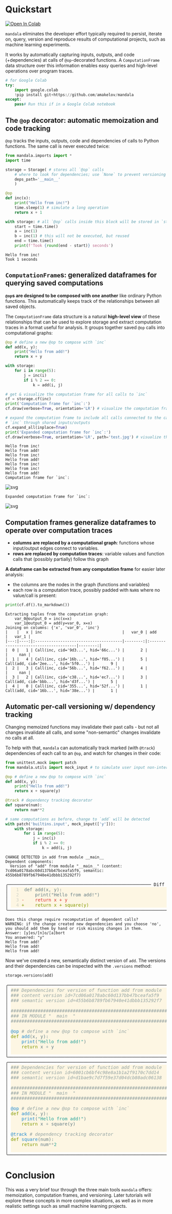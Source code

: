 # Quickstart
<a href="https://colab.research.google.com/github/amakelov/mandala/blob/master/docs_source/tutorials/01_hello.ipynb"> 
  <img src="https://colab.research.google.com/assets/colab-badge.svg" alt="Open In Colab"/> </a>

`mandala` eliminates the developer effort typically required to persist, iterate
on, query, version and reproduce results of computational projects, such as
machine learning experiments. 

It works by automatically capturing inputs, outputs, and code (+dependencies) at
calls of `@op`-decorated functions. A `ComputationFrame` data structure over
this information enables easy queries and high-level operations over program
traces.


```python
# for Google Colab
try:
    import google.colab
    !pip install git+https://github.com/amakelov/mandala
except:
    pass# Run this if in a Google Colab notebook
```

## The `@op` decorator: automatic memoization and code tracking
`@op` tracks the inputs, outputs, code and dependencies of calls to Python
functions. The same call is never executed twice:


```python
from mandala.imports import *
import time

storage = Storage( # stores all `@op` calls
    # where to look for dependencies; use `None` to prevent versioning altogether
    deps_path='__main__' 
    ) 

@op
def inc(x):
    print("Hello from inc!")
    time.sleep(1) # simulate a long operation
    return x + 1

with storage: # all `@op` calls inside this block will be stored in `storage`
    start = time.time()
    a = inc(1)
    b = inc(1) # this will not be executed, but reused
    end = time.time()
    print(f'Took {round(end - start)} seconds')
```

    Hello from inc!
    Took 1 seconds


## `ComputationFrame`s: generalized dataframes for querying saved computations
**`@op`s are designed to be composed with one another** like ordinary Python
functions. This automatically keeps track of the relationships between all saved
objects. 

The `ComputationFrame` data structure is a natural **high-level view** of these
relationships that can be used to explore storage and extract computation traces
in a format useful for analysis. It groups together saved `@op` calls into
computational graphs: 


```python
@op # define a new @op to compose with `inc`
def add(x, y):
    print("Hello from add!")
    return x + y

with storage:
    for i in range(5):
        j = inc(i)
        if i % 2 == 0:
            k = add(i, j)

# get & visualize the computation frame for all calls to `inc`
cf = storage.cf(inc) 
print('Computation frame for `inc`:')
cf.draw(verbose=True, orientation='LR') # visualize the computation frame

# expand the computation frame to include all calls connected to the calls of
# `inc` through shared inputs/outputs
cf.expand_all(inplace=True) 
print('Expanded computation frame for `inc`:')
cf.draw(verbose=True, orientation='LR', path='test.jpg') # visualize the computation frame
```

    Hello from inc!
    Hello from add!
    Hello from inc!
    Hello from add!
    Hello from inc!
    Hello from inc!
    Hello from add!
    Computation frame for `inc`:



    
![svg](01_hello_files/01_hello_5_1.svg)
    


    Expanded computation frame for `inc`:



    
![svg](01_hello_files/01_hello_5_3.svg)
    


## Computation frames generalize dataframes to operate over computation traces
- **columns are replaced by a computational graph**: functions whose input/output
edges connect to variables.
- **rows are replaced by computation traces**: variable values and function
calls that (possibly partially) follow this graph

**A dataframe can be extracted from any computation frame** for easier later
analysis:
- the columns are the nodes in the graph (functions and variables)
- each row is a computation trace, possibly padded with `NaN`s where no
value/call is present:


```python
print(cf.df().to_markdown())
```

    Extracting tuples from the computation graph:
        var_0@output_0 = inc(x=x)
        var_1@output_0 = add(y=var_0, x=x)
    Joining on columns: {'x', 'var_0', 'inc'}
    |    |   x | inc                                   |   var_0 | add                                   |   var_1 |
    |---:|----:|:--------------------------------------|--------:|:--------------------------------------|--------:|
    |  0 |   1 | Call(inc, cid='9d3...', hid='66c...') |       2 |                                       |     nan |
    |  1 |   4 | Call(inc, cid='16b...', hid='f05...') |       5 | Call(add, cid='2ee...', hid='5f0...') |       9 |
    |  2 |   3 | Call(inc, cid='56b...', hid='f62...') |       4 |                                       |     nan |
    |  3 |   2 | Call(inc, cid='c38...', hid='ec7...') |       3 | Call(add, cid='bbb...', hid='d3f...') |       5 |
    |  4 |   0 | Call(inc, cid='355...', hid='52f...') |       1 | Call(add, cid='16b...', hid='38e...') |       1 |


## Automatic per-call versioning w/ dependency tracking
Changing memoized functions may invalidate their past calls - but not all
changes invalidate all calls, and some "non-semantic" changes invalidate no
calls at all. 

To help with that, `mandala` can automatically track marked (with `@track`)
dependencies of each call to an `@op`, and watch for changes in their code:


```python
from unittest.mock import patch
from mandala.utils import mock_input # to simulate user input non-interactively

@op # define a new @op to compose with `inc`
def add(x, y):
    print("Hello from add!")
    return x + square(y)

@track # dependency tracking decorator
def square(num):
    return num**2

# same computations as before, change to `add` will be detected
with patch('builtins.input', mock_input(['y'])):
    with storage:
        for i in range(5):
            j = inc(i)
            if i % 2 == 0:
                k = add(i, j)
```

    CHANGE DETECTED in add from module __main__
    Dependent components:
      Version of "add" from module "__main__" (content: 7cd06a0178abc60d137bb47bceafa5f9, semantic: 455b6b8789fb67940e41dbbb135292f7)



<pre style="white-space:pre;overflow-x:auto;line-height:normal;font-family:Menlo,'DejaVu Sans Mono',consolas,'Courier New',monospace">╭───────────────────────────────────────────────────── Diff ──────────────────────────────────────────────────────╮
│ <span style="color: #74878c; text-decoration-color: #74878c; background-color: #fdf6e3; font-weight: bold">  </span><span style="color: #cfd1c6; text-decoration-color: #cfd1c6; background-color: #fdf6e3">1 </span><span style="color: #657b83; text-decoration-color: #657b83; background-color: #fdf6e3"> def add(x, y):</span><span style="background-color: #fdf6e3">                                                                                            </span> │
│ <span style="color: #74878c; text-decoration-color: #74878c; background-color: #fdf6e3; font-weight: bold">  </span><span style="color: #cfd1c6; text-decoration-color: #cfd1c6; background-color: #fdf6e3">2 </span><span style="color: #657b83; text-decoration-color: #657b83; background-color: #fdf6e3">     print("Hello from add!")</span><span style="background-color: #fdf6e3">                                                                              </span> │
│ <span style="color: #74878c; text-decoration-color: #74878c; background-color: #fdf6e3; font-weight: bold">  </span><span style="color: #cfd1c6; text-decoration-color: #cfd1c6; background-color: #fdf6e3">3 </span><span style="color: #dc322f; text-decoration-color: #dc322f; background-color: #fdf6e3">-    return x + y</span><span style="background-color: #fdf6e3">                                                                                          </span> │
│ <span style="color: #74878c; text-decoration-color: #74878c; background-color: #fdf6e3; font-weight: bold">  </span><span style="color: #cfd1c6; text-decoration-color: #cfd1c6; background-color: #fdf6e3">4 </span><span style="color: #859900; text-decoration-color: #859900; background-color: #fdf6e3">+    return x + square(y)</span><span style="background-color: #fdf6e3">                                                                                  </span> │
╰─────────────────────────────────────────────────────────────────────────────────────────────────────────────────╯
</pre>



    Does this change require recomputation of dependent calls?
    WARNING: if the change created new dependencies and you choose 'no', you should add them by hand or risk missing changes in them.
    Answer: [y]es/[n]o/[a]bort 
    You answered: "y"
    Hello from add!
    Hello from add!
    Hello from add!


Now we've created a new, semantically distinct version of `add`. The versions
and their dependencies can be inspected with the `.versions` method:


```python
storage.versions(add)
```


<pre style="white-space:pre;overflow-x:auto;line-height:normal;font-family:Menlo,'DejaVu Sans Mono',consolas,'Courier New',monospace">╭─────────────────────────────────────────────────────────────────────────────────────────────────────────────────╮
│ <span style="color: #93a1a1; text-decoration-color: #93a1a1; background-color: #fdf6e3; font-style: italic">### Dependencies for version of function add from module __main__</span><span style="background-color: #fdf6e3">                                              </span> │
│ <span style="color: #93a1a1; text-decoration-color: #93a1a1; background-color: #fdf6e3; font-style: italic">### content_version_id=7cd06a0178abc60d137bb47bceafa5f9</span><span style="background-color: #fdf6e3">                                                        </span> │
│ <span style="color: #93a1a1; text-decoration-color: #93a1a1; background-color: #fdf6e3; font-style: italic">### semantic_version_id=455b6b8789fb67940e41dbbb135292f7</span><span style="background-color: #fdf6e3">                                                       </span> │
│ <span style="background-color: #fdf6e3">                                                                                                               </span> │
│ <span style="color: #93a1a1; text-decoration-color: #93a1a1; background-color: #fdf6e3; font-style: italic">################################################################################</span><span style="background-color: #fdf6e3">                               </span> │
│ <span style="color: #93a1a1; text-decoration-color: #93a1a1; background-color: #fdf6e3; font-style: italic">### IN MODULE "__main__"</span><span style="background-color: #fdf6e3">                                                                                       </span> │
│ <span style="color: #93a1a1; text-decoration-color: #93a1a1; background-color: #fdf6e3; font-style: italic">################################################################################</span><span style="background-color: #fdf6e3">                               </span> │
│ <span style="background-color: #fdf6e3">                                                                                                               </span> │
│ <span style="color: #268bd2; text-decoration-color: #268bd2; background-color: #fdf6e3">@op</span><span style="color: #657b83; text-decoration-color: #657b83; background-color: #fdf6e3"> </span><span style="color: #93a1a1; text-decoration-color: #93a1a1; background-color: #fdf6e3; font-style: italic"># define a new @op to compose with `inc`</span><span style="background-color: #fdf6e3">                                                                   </span> │
│ <span style="color: #859900; text-decoration-color: #859900; background-color: #fdf6e3">def</span><span style="color: #657b83; text-decoration-color: #657b83; background-color: #fdf6e3"> </span><span style="color: #268bd2; text-decoration-color: #268bd2; background-color: #fdf6e3">add</span><span style="color: #657b83; text-decoration-color: #657b83; background-color: #fdf6e3">(x, y):</span><span style="background-color: #fdf6e3">                                                                                                 </span> │
│ <span style="color: #657b83; text-decoration-color: #657b83; background-color: #fdf6e3">    </span><span style="color: #268bd2; text-decoration-color: #268bd2; background-color: #fdf6e3">print</span><span style="color: #657b83; text-decoration-color: #657b83; background-color: #fdf6e3">(</span><span style="color: #2aa198; text-decoration-color: #2aa198; background-color: #fdf6e3">"Hello from add!"</span><span style="color: #657b83; text-decoration-color: #657b83; background-color: #fdf6e3">)</span><span style="background-color: #fdf6e3">                                                                                   </span> │
│ <span style="color: #657b83; text-decoration-color: #657b83; background-color: #fdf6e3">    </span><span style="color: #859900; text-decoration-color: #859900; background-color: #fdf6e3">return</span><span style="color: #657b83; text-decoration-color: #657b83; background-color: #fdf6e3"> x </span><span style="color: #93a1a1; text-decoration-color: #93a1a1; background-color: #fdf6e3">+</span><span style="color: #657b83; text-decoration-color: #657b83; background-color: #fdf6e3"> y</span><span style="background-color: #fdf6e3">                                                                                               </span> │
│ <span style="background-color: #fdf6e3">                                                                                                               </span> │
╰─────────────────────────────────────────────────────────────────────────────────────────────────────────────────╯
╭─────────────────────────────────────────────────────────────────────────────────────────────────────────────────╮
│ <span style="color: #93a1a1; text-decoration-color: #93a1a1; background-color: #fdf6e3; font-style: italic">### Dependencies for version of function add from module __main__</span><span style="background-color: #fdf6e3">                                              </span> │
│ <span style="color: #93a1a1; text-decoration-color: #93a1a1; background-color: #fdf6e3; font-style: italic">### content_version_id=6001cb6bf4c98e8a1b1a2f9170c7dd14</span><span style="background-color: #fdf6e3">                                                        </span> │
│ <span style="color: #93a1a1; text-decoration-color: #93a1a1; background-color: #fdf6e3; font-style: italic">### semantic_version_id=d1bae9c7d7f59e37d04dcb80adc06138</span><span style="background-color: #fdf6e3">                                                       </span> │
│ <span style="background-color: #fdf6e3">                                                                                                               </span> │
│ <span style="color: #93a1a1; text-decoration-color: #93a1a1; background-color: #fdf6e3; font-style: italic">################################################################################</span><span style="background-color: #fdf6e3">                               </span> │
│ <span style="color: #93a1a1; text-decoration-color: #93a1a1; background-color: #fdf6e3; font-style: italic">### IN MODULE "__main__"</span><span style="background-color: #fdf6e3">                                                                                       </span> │
│ <span style="color: #93a1a1; text-decoration-color: #93a1a1; background-color: #fdf6e3; font-style: italic">################################################################################</span><span style="background-color: #fdf6e3">                               </span> │
│ <span style="background-color: #fdf6e3">                                                                                                               </span> │
│ <span style="color: #268bd2; text-decoration-color: #268bd2; background-color: #fdf6e3">@op</span><span style="color: #657b83; text-decoration-color: #657b83; background-color: #fdf6e3"> </span><span style="color: #93a1a1; text-decoration-color: #93a1a1; background-color: #fdf6e3; font-style: italic"># define a new @op to compose with `inc`</span><span style="background-color: #fdf6e3">                                                                   </span> │
│ <span style="color: #859900; text-decoration-color: #859900; background-color: #fdf6e3">def</span><span style="color: #657b83; text-decoration-color: #657b83; background-color: #fdf6e3"> </span><span style="color: #268bd2; text-decoration-color: #268bd2; background-color: #fdf6e3">add</span><span style="color: #657b83; text-decoration-color: #657b83; background-color: #fdf6e3">(x, y):</span><span style="background-color: #fdf6e3">                                                                                                 </span> │
│ <span style="color: #657b83; text-decoration-color: #657b83; background-color: #fdf6e3">    </span><span style="color: #268bd2; text-decoration-color: #268bd2; background-color: #fdf6e3">print</span><span style="color: #657b83; text-decoration-color: #657b83; background-color: #fdf6e3">(</span><span style="color: #2aa198; text-decoration-color: #2aa198; background-color: #fdf6e3">"Hello from add!"</span><span style="color: #657b83; text-decoration-color: #657b83; background-color: #fdf6e3">)</span><span style="background-color: #fdf6e3">                                                                                   </span> │
│ <span style="color: #657b83; text-decoration-color: #657b83; background-color: #fdf6e3">    </span><span style="color: #859900; text-decoration-color: #859900; background-color: #fdf6e3">return</span><span style="color: #657b83; text-decoration-color: #657b83; background-color: #fdf6e3"> x </span><span style="color: #93a1a1; text-decoration-color: #93a1a1; background-color: #fdf6e3">+</span><span style="color: #657b83; text-decoration-color: #657b83; background-color: #fdf6e3"> square(y)</span><span style="background-color: #fdf6e3">                                                                                       </span> │
│ <span style="background-color: #fdf6e3">                                                                                                               </span> │
│ <span style="color: #268bd2; text-decoration-color: #268bd2; background-color: #fdf6e3">@track</span><span style="color: #657b83; text-decoration-color: #657b83; background-color: #fdf6e3"> </span><span style="color: #93a1a1; text-decoration-color: #93a1a1; background-color: #fdf6e3; font-style: italic"># dependency tracking decorator</span><span style="background-color: #fdf6e3">                                                                         </span> │
│ <span style="color: #859900; text-decoration-color: #859900; background-color: #fdf6e3">def</span><span style="color: #657b83; text-decoration-color: #657b83; background-color: #fdf6e3"> </span><span style="color: #268bd2; text-decoration-color: #268bd2; background-color: #fdf6e3">square</span><span style="color: #657b83; text-decoration-color: #657b83; background-color: #fdf6e3">(num):</span><span style="background-color: #fdf6e3">                                                                                               </span> │
│ <span style="color: #657b83; text-decoration-color: #657b83; background-color: #fdf6e3">    </span><span style="color: #859900; text-decoration-color: #859900; background-color: #fdf6e3">return</span><span style="color: #657b83; text-decoration-color: #657b83; background-color: #fdf6e3"> num</span><span style="color: #93a1a1; text-decoration-color: #93a1a1; background-color: #fdf6e3">**</span><span style="color: #2aa198; text-decoration-color: #2aa198; background-color: #fdf6e3">2</span><span style="background-color: #fdf6e3">                                                                                              </span> │
│ <span style="background-color: #fdf6e3">                                                                                                               </span> │
╰─────────────────────────────────────────────────────────────────────────────────────────────────────────────────╯
</pre>



# Conclusion
This was a very brief tour through the three main tools `mandala` offers:
memoization, computation frames, and versioning. Later tutorials will explore
these concepts in more complex situations, as well as in more realistic
settings such as small machine learning projects.
